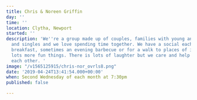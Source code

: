 ```yaml
---
title: Chris & Noreen Griffin
day: ''
time: ''
location: Clytha, Newport
started: ''
description: 'We''re a group made up of couples, families with young and teenage children
  and singles and we love spending time together. We have a social each month, sometimes
  breakfast, sometimes an evening barbecue or for a walk to places of interest plus
  lots more fun things. There is lots of laughter but we care and help and support
  each other. '
image: "/v1565125915/chris-nor_ovrls8.png"
date: '2019-04-24T13:41:54.000+00:00'
when: Second Wednesday of each month at 7:30pm
published: false

---
```

